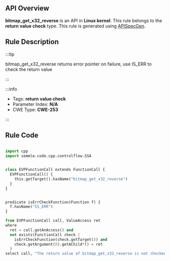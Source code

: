 ---
---


## API Overview
**bitmap_get_x32_reverse** is an API in **Linux kernel**. This rule belongs to the **return value check** type. This rule is generated using [APISpecGen](../../tools/APISpecGen).
## Rule Description

:::tip

bitmap_get_x32_reverse returns error pointer on failure, use IS_ERR to check the return value

:::

:::info

- Tags: **return value check**
- Parameter Index: **N/A**
- CWE Type: **CWE-253**

:::

## Rule Code
```python

import cpp
import semmle.code.cpp.controlflow.SSA


class EVPFunctionCall extends FunctionCall {
  EVPFunctionCall() {
    this.getTarget().hasName("bitmap_get_x32_reverse")
  }
}


predicate isErrCheckFunction(Function f) {
  f.hasName("IS_ERR") 
}

from EVPFunctionCall call, ValueAccess ret
where
  ret = call.getAnAccess() and
  not exists(FunctionCall check |
    isErrCheckFunction(check.getTarget()) and
    check.getArgument(0).getAChild*() = ret
  )
select call, "The return value of bitmap_get_x32_reverse is not checked with IS_ERR."
    
```